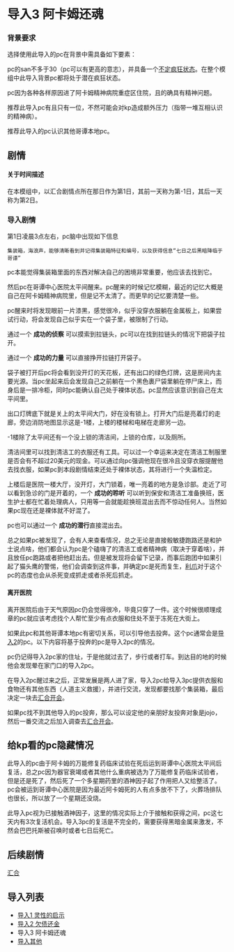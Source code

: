 # 导入3 阿卡姆还魂

### 背景要求

选择使用此导入的pc在背景中需具备如下要素：

pc的san不多于30（pc可以有更高的意志），并具备一个[不定疯狂状态](/房规/理智规则调整.md)。在整个模组中此导入背景pc都将处于潜在疯狂状态。

pc因为各种各样原因进了阿卡姆精神病院重症区住院，且的确具有精神问题。

推荐此导入pc有且只有一位，不然可能会对kp造成额外压力（指带一堆互相认识的精神病）。

推荐此导入的pc认识其他哥谭本地pc。

## 剧情

#### 关于时间描述
在本模组中，以汇合剧情点所在那日作为第1日，其前一天称为第-1日，其后一天称为第2日。

### 导入剧情

第1日凌晨3点左右，pc脑中出现如下信息

    集装箱，海浪声，能够清晰看到并记得集装箱特征和编号，以及获得信息“七日之后黑暗降临于哥谭”
    
pc本能觉得集装箱里面的东西对解决自己的困境非常重要，他应该去找到它。

然后pc在哥谭中心医院太平间醒来。pc醒来的时候记忆模糊，最近的记忆大概是自己在阿卡姆精神病院里，但是记不太清了。而更早的记忆要清楚一些。

pc醒来时将发现眼前一片漆黑，感觉很冷，似乎没穿衣服躺在金属板上，如果尝试行动，将会发现自己似乎实在一个袋子里，被限制了行动。

通过一个 **成功的侦察** 可以摸索到拉链头，pc可以在找到拉链头的情况下把袋子拉开。

通过一个 **成功的力量** 可以直接挣开拉链打开袋子。

袋子被打开后pc将会看到没开灯的天花板，还有出口的绿色灯牌，这是房间内主要光源。当pc坐起来后会发现自己之前躺在一个黑色裹尸袋里躺在停尸床上，而身后是一排冷柜，同时pc能确认自己处于裸体状态。pc显然应该意识到自己在太平间里。

出口灯牌底下就是关上的太平间大门，好在没有锁上。打开大门后是亮着灯的走廊，旁边消防地图显示这是-1楼，上楼的楼梯和电梯在走廊另一边。

-1楼除了太平间还有一个没上锁的清洁间，上锁的仓库，以及厕所。

清洁间里可以找到清洁工的衣服还有工具。可以过一个幸运来决定在清洁工制服里是否会有不超过20美元的现金。可以通过向pc强调他现在很冷且没穿衣服提醒他去找衣服，如果pc到本段剧情结束还处于裸体状态，其将进行一个失温检定。

上楼后是医院一楼大厅，没开灯，大门锁着，唯一亮着的地方是急诊部。走近了可以看到急诊的门是开着的，一个 **成功的聆听** 可以听到保安和清洁工准备换班，医生护士都在忙着处理病人，只用等一会就能趁换班混出去而不惊动任何人。当然如果pc现在还是裸体就不好混了。

pc也可以通过一个 **成功的潜行**直接混出去。

总之如果pc被发现了，会有人来查看情况，总之无论是直接骰敏捷跑路还是和护士说点啥，他们都会认为pc是个磕嗨了的清洁工或者精神病（取决于穿着啥），并且放任pc跑路或者把他赶出去。但是被发现将会留下记录，而事后跑团中如果引起了猫头鹰的警惕，他们会调查到这件事，并确定pc是死而复生，[利爪](人物/利爪.md)对于这个pc的态度也会从杀死变成抓走或者杀死后抓走。

#### 离开医院

离开医院后由于天气原因pc仍会觉得很冷，毕竟只穿了一件。这个时候很顺理成章的pc就应该考虑找个人帮忙至少有点衣服和住处不至于冻死在大街上。

如果此pc和其他哥谭本地pc有密切关系，可以引导他去投奔。这个pc通常会是[导入2](/导入2欠债还金.md)的pc。以下内容将基于投奔的pc是导入2pc的情况。

pc仍记得导入2pc家的住址，于是他就过去了，步行或者打车。到达目的地的时候他会发现晕在家门口的导入2pc。

在导入2pc醒过来之后，正常发展是两人进了家，导入2pc给导入3pc提供衣服和食物还有其他东西（人道主义救援），并进行交流，发现都要找那个集装箱，最后决定一块去[汇合开会](/第一次汇合.md)。

如果pc找不到其他导入的pc投奔，那么可以设定他的亲朋好友投奔对象是jojo，然后一番交流之后加入调查去[汇合开会](/第一次汇合.md)。

## 给kp看的pc隐藏情况

此导入的pc由于阿卡姆的万能修复药临床试验在死后运到哥谭中心医院太平间后复活，总之pc因为器官衰竭或者其他什么重病被选为了万能修复药临床试验者，但是还是死了，然后死了一个多星期药里的酒神因子起了作用把人又给整活了。pc会被运到哥谭中心医院是因为最近阿卡姆死的人有点多放不下了，火葬场排队也很长，所以放了一个星期还没烧。

此导入pc视为已接触酒神因子，这里的情况实际上介于接触和获得之间，pc这七天内有3次复活机会。导入3pc的复活是不完全的，需要获得黑暗金属来激发，不然会巴巴托斯被召唤时或者七日后死亡。

## 后续剧情
[汇合](/第一次汇合.md)

## 导入列表

* [导入1 灵性的启示](/导入1灵性的启示.md)
* [导入2 欠债还金](/导入2欠债还金.md)
* 导入3 阿卡姆还魂
* [导入其他](/导入其他.md)